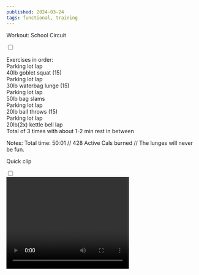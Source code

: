 ```yaml
---
published: 2024-03-24
tags: functional, training
---
```

<!-- The label acts as the "button" -->
<label for="expandGrid325" class="grid-label">Workout: School Circuit</label>

<!-- The checkbox is hidden but its state is used to control the grid -->
<input type="checkbox" id="expandGrid325" class="grid-toggle" />

<!-- The grid container -->
<div class="grid">
  <div class="grid-inner">
    <!-- Content goes here -->
 
Exercises in order:<br>
Parking lot lap<br>
40lb goblet squat (15)<br>
Parking lot lap<br>
30lb waterbag lunge (15)<br>
Parking lot lap<br>
50lb bag slams<br>
Parking lot lap<br>
20lb ball throws (15) <br>
Parking lot lap<br>
20lb(2x) kettle bell lap<br>
Total of 3 times with about 1-2 min rest in between

Notes: Total time: 50:01 // 428 Active Cals burned // The lunges will never be fun.
  </div>
</div>


<!-- The label acts as the "button" -->
<label for="expandGrid325-2" class="grid-label">Quick clip</label>

<!-- The checkbox is hidden but its state is used to control the grid -->
<input type="checkbox" id="expandGrid325-2" class="grid-toggle" />

<!-- The grid container -->
<div class="grid">
  <div class="grid-inner">
    <!-- Content goes here -->
    <video id="workoutVideo" width="320" height="240" controls>
  <source src="/vid/03_25_24_train.mov" type="video/mp4">
  Your browser does not support the video tag.
</video>
<script src="scripts/playback.js"></script>
  </div>
</div>
